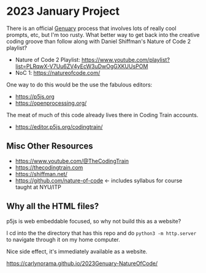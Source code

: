 # 2023 January Project

There is an official [Genuary](https://genuary.art) process that involves lots of really cool prompts, etc, but I'm too rusty. What better way to get back into the creative coding groove than follow along with Daniel Shiffman's Nature of Code 2 playlist?

- Nature of Code 2 Playlist: <https://www.youtube.com/playlist?list=PLRqwX-V7Uu6ZV4yEcW3uDwOgGXKUUsPOM>
- NoC 1: <https://natureofcode.com/>

One way to do this would be the use the fabulous editors:
- <https://p5js.org>
- <https://openprocessing.org/>

The meat of much of this code already lives there in Coding Train accounts.

- <https://editor.p5js.org/codingtrain/>

## Misc Other Resources
- <https://www.youtube.com/@TheCodingTrain>
- <https://thecodingtrain.com>
- <https://shiffman.net/>
- <https://github.com/nature-of-code> <- includes syllabus for course taught at NYU/ITP


## Why all the HTML files?

p5js is web embeddable focused, so why not build this as a website?

I cd into the the directory that has this repo and do `python3 -m http.server` to navigate through it on my home computer.

Nice side effect, it's immediately available as a website.

<https://carlynorama.github.io/2023Genuary-NatureOfCode/>
